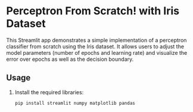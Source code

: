 # Perceptron From Scratch! with Iris Dataset

This Streamlit app demonstrates a simple implementation of a perceptron classifier from scratch using the Iris dataset. It allows users to adjust the model parameters (number of epochs and learning rate) and visualize the error over epochs as well as the decision boundary.

## Usage

1. Install the required libraries:

   ```bash
   pip install streamlit numpy matplotlib pandas

